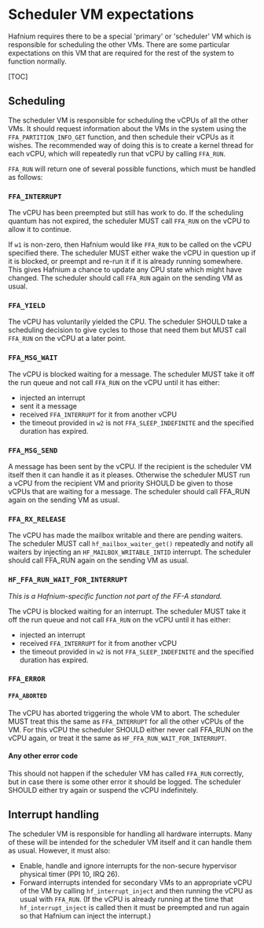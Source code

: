 # Scheduler VM expectations

Hafnium requires there to be a special 'primary' or 'scheduler' VM which is
responsible for scheduling the other VMs. There are some particular expectations
on this VM that are required for the rest of the system to function normally.

[TOC]

## Scheduling

The scheduler VM is responsible for scheduling the vCPUs of all the other VMs.
It should request information about the VMs in the system using the
`FFA_PARTITION_INFO_GET` function, and then schedule their vCPUs as it wishes.
The recommended way of doing this is to create a kernel thread for each vCPU,
which will repeatedly run that vCPU by calling `FFA_RUN`.

`FFA_RUN` will return one of several possible functions, which must be handled
as follows:

### `FFA_INTERRUPT`

The vCPU has been preempted but still has work to do. If the scheduling quantum
has not expired, the scheduler MUST call `FFA_RUN` on the vCPU to allow it to
continue.

If `w1` is non-zero, then Hafnium would like `FFA_RUN` to be called on the vCPU
specified there. The scheduler MUST either wake the vCPU in question up if it is
blocked, or preempt and re-run it if it is already running somewhere. This gives
Hafnium a chance to update any CPU state which might have changed. The scheduler
should call `FFA_RUN` again on the sending VM as usual.

### `FFA_YIELD`

The vCPU has voluntarily yielded the CPU. The scheduler SHOULD take a scheduling
decision to give cycles to those that need them but MUST call `FFA_RUN` on the
vCPU at a later point.

### `FFA_MSG_WAIT`

The vCPU is blocked waiting for a message. The scheduler MUST take it off the
run queue and not call `FFA_RUN` on the vCPU until it has either:

*   injected an interrupt
*   sent it a message
*   received `FFA_INTERRUPT` for it from another vCPU
*   the timeout provided in `w2` is not `FFA_SLEEP_INDEFINITE` and the
    specified duration has expired.

### `FFA_MSG_SEND`

A message has been sent by the vCPU. If the recipient is the scheduler VM itself
then it can handle it as it pleases. Otherwise the scheduler MUST run a vCPU
from the recipient VM and priority SHOULD be given to those vCPUs that are
waiting for a message. The scheduler should call FFA_RUN again on the sending
VM as usual.

### `FFA_RX_RELEASE`

The vCPU has made the mailbox writable and there are pending waiters. The
scheduler MUST call `hf_mailbox_waiter_get()` repeatedly and notify all waiters
by injecting an `HF_MAILBOX_WRITABLE_INTID` interrupt. The scheduler should call
FFA_RUN again on the sending VM as usual.

### `HF_FFA_RUN_WAIT_FOR_INTERRUPT`

_This is a Hafnium-specific function not part of the FF-A standard._

The vCPU is blocked waiting for an interrupt. The scheduler MUST take it off the
run queue and not call `FFA_RUN` on the vCPU until it has either:

*   injected an interrupt
*   received `FFA_INTERRUPT` for it from another vCPU
*   the timeout provided in `w2` is not `FFA_SLEEP_INDEFINITE` and the
    specified duration has expired.

### `FFA_ERROR`

#### `FFA_ABORTED`

The vCPU has aborted triggering the whole VM to abort. The scheduler MUST treat
this the same as `FFA_INTERRUPT` for all the other vCPUs of the VM. For this
vCPU the scheduler SHOULD either never call FFA_RUN on the vCPU again, or treat
it the same as `HF_FFA_RUN_WAIT_FOR_INTERRUPT`.

#### Any other error code

This should not happen if the scheduler VM has called `FFA_RUN` correctly, but
in case there is some other error it should be logged. The scheduler SHOULD
either try again or suspend the vCPU indefinitely.

## Interrupt handling

The scheduler VM is responsible for handling all hardware interrupts. Many of
these will be intended for the scheduler VM itself and it can handle them as
usual. However, it must also:

*   Enable, handle and ignore interrupts for the non-secure hypervisor physical
    timer (PPI 10, IRQ 26).
*   Forward interrupts intended for secondary VMs to an appropriate vCPU of the
    VM by calling `hf_interrupt_inject` and then running the vCPU as usual with
    `FFA_RUN`. (If the vCPU is already running at the time that
    `hf_interrupt_inject` is called then it must be preempted and run again so
    that Hafnium can inject the interrupt.)
